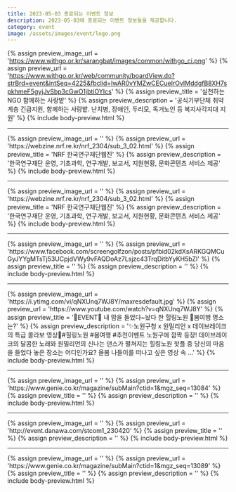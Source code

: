 ```yaml
---
title: 2023-05-03 종료되는 이벤트 정보
description: 2023-05-03에 종료되는 이벤트 정보들을 제공합니다.
category: event
image: /assets/images/event/logo.png
---
```

{% assign preview_image_url = 'https://www.withgo.or.kr/sarangbat/images/common/withgo_ci.png' %}
{% assign preview_url = 'https://www.withgo.or.kr/web/community/boardView.do?strBrd=event&intSeq=4225&fbclid=IwAR0vYMZwCECueIrOvIMddgfB8XH7spkhmeF5gyjJvSbp3cGwO1jbtiOYIcs' %}
{% assign preview_title = '실천하는 NGO 함께하는 사랑밭' %}
{% assign preview_description = '공식기부단체 취약계층 긴급지원, 함께하는 사랑밭. 난치병, 장애인, 두리모, 독거노인 등 복지사각지대 지원' %}
{% include body-preview.html %}
<hr>{% assign preview_image_url = '' %}
{% assign preview_url = 'https://webzine.nrf.re.kr/nrf_2304/sub_3_02.html' %}
{% assign preview_title = 'NRF 한국연구재단웹진' %}
{% assign preview_description = '한국연구재단 운영, 기초과학, 연구개발, 보고서, 지원현황, 문화콘텐츠 서비스 제공' %}
{% include body-preview.html %}
<hr>{% assign preview_image_url = '' %}
{% assign preview_url = 'https://webzine.nrf.re.kr/nrf_2304/sub_3_02.html' %}
{% assign preview_title = 'NRF 한국연구재단웹진' %}
{% assign preview_description = '한국연구재단 운영, 기초과학, 연구개발, 보고서, 지원현황, 문화콘텐츠 서비스 제공' %}
{% include body-preview.html %}
<hr>{% assign preview_image_url = '' %}
{% assign preview_url = 'https://www.facebook.com/screengolfzon/posts/pfbid02kdXsARKGQMCuGyJYYgMTsTj53UCpjdVWy9vFAQDoAz7Lsjzc43TrqDitbYyKH5bZl' %}
{% assign preview_title = '' %}
{% assign preview_description = '' %}
{% include body-preview.html %}
<hr>{% assign preview_image_url = 'https://i.ytimg.com/vi/qNXUnq7WJ8Y/maxresdefault.jpg' %}
{% assign preview_url = 'https://www.youtube.com/watch?v=qNXUnq7WJ8Y' %}
{% assign preview_title = '🎉EVENT🎉 내 맘을 들었다~놨다 한 힐링노원 🌷봄여행 명소는?' %}
{% assign preview_description = '✨노원구청 x 원밀리언 x 데이브레이크의 특급 콜라보 영상🎵#힐링노원 #봄여행 #추천이벤트   노원구에 깜짝 등장! 데이브레이크의 달콤한 노래와 원밀리언의 신나는 댄스가 펼쳐지는 힐링노원 핫플 중 당신의 마음을 들었다 놓은 장소는 어디인가요? 올봄 나들이를 떠나고 싶은 영상 속 ...' %}
{% include body-preview.html %}
<hr>{% assign preview_image_url = '' %}
{% assign preview_url = 'https://www.genie.co.kr/magazine/subMain?ctid=1&mgz_seq=13084' %}
{% assign preview_title = '' %}
{% assign preview_description = '' %}
{% include body-preview.html %}
<hr>{% assign preview_image_url = '' %}
{% assign preview_url = 'http://event.danawa.com/stcom1_230420' %}
{% assign preview_title = '' %}
{% assign preview_description = '' %}
{% include body-preview.html %}
<hr>{% assign preview_image_url = '' %}
{% assign preview_url = 'https://www.genie.co.kr/magazine/subMain?ctid=1&mgz_seq=13089' %}
{% assign preview_title = '' %}
{% assign preview_description = '' %}
{% include body-preview.html %}